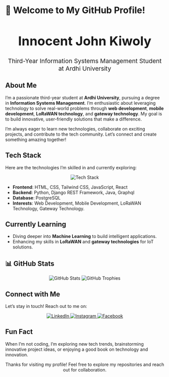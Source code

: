 # 👋 Welcome to My GitHub Profile!

<div align="center">
  <h1 style="font-size: 2.5rem; font-weight: bold;">Innocent John Kiwoly</h1>
  <p style="font-size: 1.2rem;">Third-Year Information Systems Management Student at Ardhi University</p>
</div>


##  About Me
I’m a passionate third-year student at **Ardhi University**, pursuing a degree in **Information Systems Management**. I’m enthusiastic about leveraging technology to solve real-world problems through **web development**, **mobile development**, **LoRaWAN technology**, and **gateway technology**. My goal is to build innovative, user-friendly solutions that make a difference.

I’m always eager to learn new technologies, collaborate on exciting projects, and contribute to the tech community. Let’s connect and create something amazing together!



## Tech Stack
Here are the technologies I’m skilled in and currently exploring:

<div align="center">
  <img src="https://skillicons.dev/icons?i=html,css,bootstrap,tailwind,js,react,java,python,django,postgresql" alt="Tech Stack"/>
</div>

- **Frontend**: HTML, CSS, Tailwind CSS, JavaScript, React
- **Backend**: Python, Django REST Framework, Java, Graphql
- **Database**: PostgreSQL
- **Interests**: Web Development, Mobile Development, LoRaWAN Technology, Gateway Technology.



## Currently Learning
- Diving deeper into **Machine Learning** to build intelligent applications.
- Enhancing my skills in **LoRaWAN** and **gateway technologies** for IoT solutions.



## 📊 GitHub Stats
<div align="center">
  <img src="https://github-readme-stats.vercel.app/api?username=KIWOLY&show_icons=true&theme=radical" alt="GitHub Stats"/>
  <img src="https://github-readme-trophy.vercel.app/?username=KIWOLY&theme=onedark" alt="GitHub Trophies"/>
</div>



## Connect with Me
Let’s stay in touch! Reach out to me on:

<div align="center">
  <a href="https://www.linkedin.com/in/innocent-kiwoly">
    <img src="https://img.shields.io/badge/LinkedIn-0077B5?style=for-the-badge&logo=linkedin&logoColor=white" alt="LinkedIn"/>
  </a>
  <a href="https://www.instagram.com/iaminnoh_john">
    <img src="https://img.shields.io/badge/Instagram-E4405F?style=for-the-badge&logo=instagram&logoColor=white" alt="Instagram"/>
  </a>
  <a href="https://www.facebook.com/innocent.kiwoly">
    <img src="https://img.shields.io/badge/Facebook-1877F2?style=for-the-badge&logo=facebook&logoColor=white" alt="Facebook"/>
  </a>
</div>






## Fun Fact
When I’m not coding, I’m exploring new tech trends, brainstorming innovative project ideas, or enjoying a good book on technology and innovation.



<div align="center" class="mt-6">
  <div class="bg-gray-800 text-white p-6 rounded-lg shadow-lg">
    <p class="text-lg">Thanks for visiting my profile!  Feel free to explore my repositories and reach out for collaboration.</p>
  </div>
</div>
